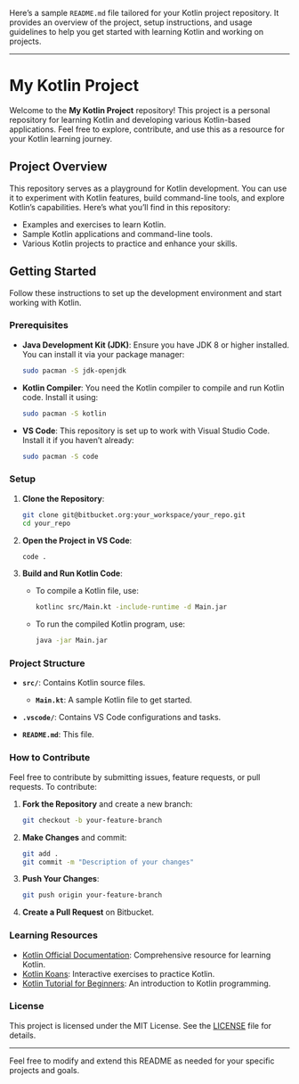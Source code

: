 Here’s a sample `README.md` file tailored for your Kotlin project repository. It provides an overview of the project, setup instructions, and usage guidelines to help you get started with learning Kotlin and working on projects.

---

# My Kotlin Project

Welcome to the **My Kotlin Project** repository! This project is a personal repository for learning Kotlin and developing various Kotlin-based applications. Feel free to explore, contribute, and use this as a resource for your Kotlin learning journey.

## Project Overview

This repository serves as a playground for Kotlin development. You can use it to experiment with Kotlin features, build command-line tools, and explore Kotlin’s capabilities. Here’s what you’ll find in this repository:

- Examples and exercises to learn Kotlin.
- Sample Kotlin applications and command-line tools.
- Various Kotlin projects to practice and enhance your skills.

## Getting Started

Follow these instructions to set up the development environment and start working with Kotlin.

### Prerequisites

- **Java Development Kit (JDK)**: Ensure you have JDK 8 or higher installed. You can install it via your package manager:
  ```bash
  sudo pacman -S jdk-openjdk
  ```
  
- **Kotlin Compiler**: You need the Kotlin compiler to compile and run Kotlin code. Install it using:
  ```bash
  sudo pacman -S kotlin
  ```

- **VS Code**: This repository is set up to work with Visual Studio Code. Install it if you haven’t already:
  ```bash
  sudo pacman -S code
  ```

### Setup

1. **Clone the Repository**:

   ```bash
   git clone git@bitbucket.org:your_workspace/your_repo.git
   cd your_repo
   ```

2. **Open the Project in VS Code**:

   ```bash
   code .
   ```

3. **Build and Run Kotlin Code**:

   - To compile a Kotlin file, use:
     ```bash
     kotlinc src/Main.kt -include-runtime -d Main.jar
     ```
   
   - To run the compiled Kotlin program, use:
     ```bash
     java -jar Main.jar
     ```

### Project Structure

- **`src/`**: Contains Kotlin source files.
  - **`Main.kt`**: A sample Kotlin file to get started.
  
- **`.vscode/`**: Contains VS Code configurations and tasks.

- **`README.md`**: This file.

### How to Contribute

Feel free to contribute by submitting issues, feature requests, or pull requests. To contribute:

1. **Fork the Repository** and create a new branch:
   ```bash
   git checkout -b your-feature-branch
   ```

2. **Make Changes** and commit:
   ```bash
   git add .
   git commit -m "Description of your changes"
   ```

3. **Push Your Changes**:
   ```bash
   git push origin your-feature-branch
   ```

4. **Create a Pull Request** on Bitbucket.

### Learning Resources

- [Kotlin Official Documentation](https://kotlinlang.org/docs/home.html): Comprehensive resource for learning Kotlin.
- [Kotlin Koans](https://play.kotlinlang.org/koans/overview): Interactive exercises to practice Kotlin.
- [Kotlin Tutorial for Beginners](https://www.tutorialspoint.com/kotlin/index.htm): An introduction to Kotlin programming.

### License

This project is licensed under the MIT License. See the [LICENSE](LICENSE) file for details.

---

Feel free to modify and extend this README as needed for your specific projects and goals.